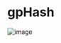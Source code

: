 # gpHash
![image](https://user-images.githubusercontent.com/30004351/117828931-945beb80-b272-11eb-9606-d86a36435522.png)

